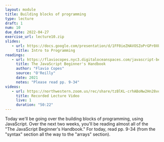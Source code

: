 ```yaml
---
layout: module
title: Building blocks of programming
type: lecture
draft: 1
num: 10
due_date: 2022-04-27
exercise_url: lecture10.zip
slides:
   - url: https://docs.google.com/presentation/d/1FF0ieZHAVOSZoPrGPr0XU3AAzg8QBYGM2hRRuGNGF58/edit?usp=sharing
     title: Intro to Programming
readings:
   - url: https://flaviocopes.nyc3.digitaloceanspaces.com/javascript-beginner-handbook/javascript-beginner-handbook.pdf
     title: The JavaScript Beginner's Handbook
     author: "Flavio Copes"
     source: "O'Reilly"
     date: 2021
     notes: "Please read pp. 9-34"
videos: 
   - url: https://northwestern.zoom.us/rec/share/tzBlKL-crhABoNw2Hn28voz41FZlsTQ6UMHN3ppMTOcRm0pyXccWRNfJQP8WsX02.YJ5MK_M8Jvd5zo5K
     title: Recorded Lecture Video
     live: 1
     duration: "50:22"
---
```


Today we'll be going over the building blocks of programming, using JavaScript. Over the next two weeks, you'll be reading almost all of the "The JavaScript Beginner's Handbook." For today, read pp. 9-34 (from the "syntax" section all the way to the "arrays" section).